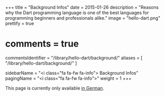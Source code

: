 +++
title = "Background Infos"
date = 2015-01-26
description = "Reasons why the Dart programming language is one of the best languages for programming beginners and professionals alike."
image = "hello-dart.png"
prettify = true
# comments = true
commentsIdentifier = "/library/hello-dart/background/"
aliases = [ 
  "/library/hello-dart/background/" 
]

sidebarName = "<i class=\"fa fa-fw fa-info\"></i> Background Infos"
pagingName = "<i class=\"fa fa-fw fa-info\"></i>"
weight = 1
+++

This page is currently only available [in German](/de/library/hello-dart/background/).
